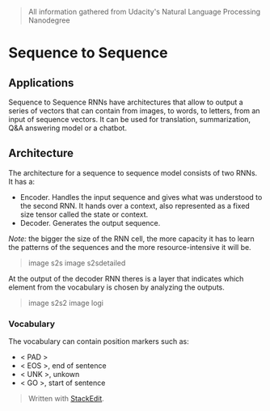 > All information gathered from Udacity's Natural Language Processing Nanodegree

# Sequence to Sequence


## Applications

Sequence to Sequence RNNs have architectures that allow to output a series of vectors that can contain from images, to words, to letters, from an input of sequence vectors.
It can be used for translation, summarization, Q&A answering model or a chatbot. 


## Architecture

The architecture for a sequence to sequence model consists of two RNNs. It has a:
- Encoder. Handles the input sequence and gives what was understood to the second RNN. It hands over a context, also represented as a fixed size tensor called the state or context.
- Decoder. Generates the output sequence.

*Note:* the bigger the size of the RNN cell, the more capacity it has to learn the patterns of the sequences and the more resource-intensive it will be.

> image s2s
> image s2sdetailed

At the output of the decoder RNN theres is a layer that indicates which element from the vocabulary is chosen by analyzing the outputs. 

> image s2s2
> image logi

### Vocabulary

The vocabulary can contain position markers such as: 
- < PAD > 
- < EOS >, end of sentence
- < UNK >, unkown
- < GO >, start of sentence

> Written with [StackEdit](https://stackedit.io/).
<!--stackedit_data:
eyJoaXN0b3J5IjpbMTI4MzgyNzMwMiwxNDE5NjYyNjUyXX0=
-->